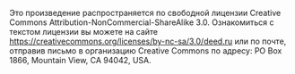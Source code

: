 Это произведение распространяется по свободной лицензии Creative Commons Attribution-NonCommercial-ShareAlike 3.0. Ознакомиться с текстом лицензии вы можете на сайте https://creativecommons.org/licenses/by-nc-sa/3.0/deed.ru или по почте, отправив письмо в организацию Creative Commons по адресу: PO Box 1866, Mountain View, CA 94042, USA.